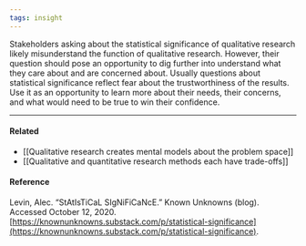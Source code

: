 ```yaml
---
tags: insight
---
```


Stakeholders asking about the statistical significance of qualitative research likely misunderstand the function of qualitative research. However, their question should pose an opportunity to dig further into understand what they care about and are concerned about. Usually questions about statistical significance reflect fear about the trustworthiness of the results. Use it as an opportunity to learn more about their needs, their concerns, and what would need to be true to win their confidence.

---

#### Related

- [[Qualitative research creates mental models about the problem space]]
- [[Qualitative and quantitative research methods each have trade-offs]]

#### Reference

Levin, Alec. “StAtIsTiCaL SIgNiFiCaNcE.” Known Unknowns (blog). Accessed October 12, 2020. [https://knownunknowns.substack.com/p/statistical-significance](https://knownunknowns.substack.com/p/statistical-significance).

